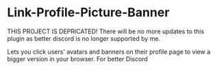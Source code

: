 # Link-Profile-Picture-Banner

THIS PROJECT IS DEPRICATED!
There will be no more updates to this plugin as better discord is no longer supported by me.

Lets you click users' avatars and banners on their profile page to view a bigger version in your browser. For better Discord
